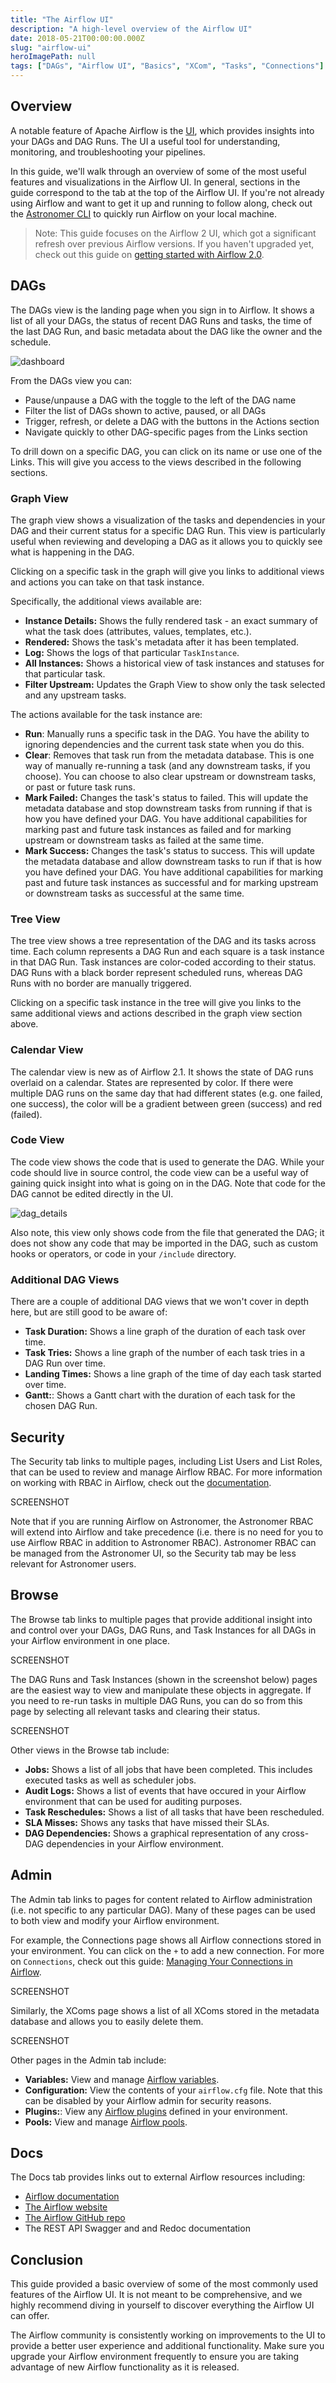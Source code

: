 ```yaml
---
title: "The Airflow UI"
description: "A high-level overview of the Airflow UI"
date: 2018-05-21T00:00:00.000Z
slug: "airflow-ui"
heroImagePath: null
tags: ["DAGs", "Airflow UI", "Basics", "XCom", "Tasks", "Connections"]
---
```


## Overview

A notable feature of Apache Airflow is the [UI](https://airflow.apache.org/docs/apache-airflow/stable/ui.html#), which provides insights into your DAGs and DAG Runs. The UI a useful tool for understanding, monitoring, and troubleshooting your pipelines.

In this guide, we'll walk through an overview of some of the most useful features and visualizations in the Airflow UI. In general, sections in the guide correspond to the tab at the top of the Airflow UI. If you're not already using Airflow and want to get it up and running to follow along, check out the [Astronomer CLI](https://www.astronomer.io/docs/enterprise/v0.25/develop/cli-quickstart) to quickly run Airflow on your local machine. 

> Note: This guide focuses on the Airflow 2 UI, which got a significant refresh over previous Airflow versions. If you haven't upgraded yet, check out this guide on [getting started with Airflow 2.0](https://www.astronomer.io/guides/get-started-airflow-2).

## DAGs

The DAGs view is the landing page when you sign in to Airflow. It shows a list of all your DAGs, the status of recent DAG Runs and tasks, the time of the last DAG Run, and basic metadata about the DAG like the owner and the schedule.

![dashboard](https://assets.astronomer.io/website/img/guides/dags_dashboard.png)

From the DAGs view you can:

 - Pause/unpause a DAG with the toggle to the left of the DAG name
 - Filter the list of DAGs shown to active, paused, or all DAGs
 - Trigger, refresh, or delete a DAG with the buttons in the Actions section
 - Navigate quickly to other DAG-specific pages from the Links section

To drill down on a specific DAG, you can click on its name or use one of the Links. This will give you access to the views described in the following sections.

### Graph View
The graph view shows a visualization of the tasks and dependencies in your DAG and their current status for a specific DAG Run. This view is particularly useful when reviewing and developing a DAG as it allows you to quickly see what is happening in the DAG.

Clicking on a specific task in the graph will give you links to additional views and actions you can take on that task instance.

Specifically, the additional views available are:

- **Instance Details:**  Shows the fully rendered task - an exact summary of what the task does (attributes, values, templates, etc.).
- **Rendered:** Shows the task's metadata after it has been templated.
- **Log:** Shows the logs of that particular `TaskInstance`.
- **All Instances:** Shows a historical view of task instances and statuses for that particular task.
- **Filter Upstream:** Updates the Graph View to show only the task selected and any upstream tasks.

The actions available for the task instance are:
- **Run**: Manually runs a specific task in the DAG. You have the ability to ignoring dependencies and the current task state when you do this.
- **Clear**: Removes that task run from the metadata database. This is one way of manually re-running a task (and any downstream tasks, if you choose). You can choose to also clear upstream or downstream tasks, or past or future task runs.
- **Mark Failed:** Changes the task's status to failed. This will update the metadata database and stop downstream tasks from running if that is how you have defined your DAG. You have additional capabilities for marking past and future task instances as failed and for marking upstream or downstream tasks as failed at the same time.
- **Mark Success:** Changes the task's status to success. This will update the metadata database and allow downstream tasks to run if that is how you have defined your DAG. You have additional capabilities for marking past and future task instances as successful and for marking upstream or downstream tasks as successful at the same time.

### Tree View

The tree view shows a tree representation of the DAG and its tasks across time. Each column represents a DAG Run and each square is a task instance in that DAG Run. Task instances are color-coded according to their status. DAG Runs with a black border represent scheduled runs, whereas DAG Runs with no border are manually triggered.

Clicking on a specific task instance in the tree will give you links to the same additional views and actions described in the graph view section above.

### Calendar View

The calendar view is new as of Airflow 2.1. It shows the state of DAG runs overlaid on a calendar. States are represented by color. If there were multiple DAG runs on the same day that had different states (e.g. one failed, one success), the color will be a gradient between green (success) and red (failed).

### Code View

The code view shows the code that is used to generate the DAG. While your code should live in source control, the code view can be a useful way of gaining quick insight into what is going on in the DAG. Note that code for the DAG cannot be edited directly in the UI.

![dag_details](https://assets.astronomer.io/website/img/guides/code_view.png)

Also note, this view only shows code from the file that generated the DAG; it does not show any code that may be imported in the DAG, such as custom hooks or operators, or code in your `/include` directory.

### Additional DAG Views

There are a couple of additional DAG views that we won't cover in depth here, but are still good to be aware of:

 - **Task Duration:** Shows a line graph of the duration of each task over time.
 - **Task Tries:** Shows a line graph of the number of each task tries in a DAG Run over time.
 - **Landing Times:** Shows a line graph of the time of day each task started over time.
 - **Gantt:**: Shows a Gantt chart with the duration of each task for the chosen DAG Run.

## Security

The Security tab links to multiple pages, including List Users and List Roles, that can be used to review and manage Airflow RBAC. For more information on working with RBAC in Airflow, check out the [documentation](https://airflow.apache.org/docs/apache-airflow/1.10.12/security.html?highlight=ldap).

SCREENSHOT

Note that if you are running Airflow on Astronomer, the Astronomer RBAC will extend into Airflow and take precedence (i.e. there is no need for you to use Airflow RBAC in addition to Astronomer RBAC). Astronomer RBAC can be managed from the Astronomer UI, so the Security tab may be less relevant for Astronomer users.

## Browse

The Browse tab links to multiple pages that provide additional insight into and control over your DAGs, DAG Runs, and Task Instances for all DAGs in your Airflow environment in one place. 

SCREENSHOT

The DAG Runs and Task Instances (shown in the screenshot below) pages are the easiest way to view and manipulate these objects in aggregate. If you need to re-run tasks in multiple DAG Runs, you can do so from this page by selecting all relevant tasks and clearing their status. 

SCREENSHOT

Other views in the Browse tab include: 

 - **Jobs:** Shows a list of all jobs that have been completed. This includes executed tasks as well as scheduler jobs.
 - **Audit Logs:** Shows a list of events that have occured in your Airflow environment that can be used for auditing purposes.
 - **Task Reschedules:** Shows a list of all tasks that have been rescheduled.
 - **SLA Misses:** Shows any tasks that have missed their SLAs.
 - **DAG Dependencies:** Shows a graphical representation of any cross-DAG dependencies in your Airflow environment. 


## Admin

The Admin tab links to pages for content related to Airflow administration (i.e. not specific to any particular DAG). Many of these pages can be used to both view and modify your Airflow environment.

For example, the Connections page shows all Airflow connections stored in your environment. You can click on the `+` to add a new connection. For more on `Connections`, check out this guide: [Managing Your Connections in Airflow](https://www.astronomer.io/guides/connections/).

SCREENSHOT

Similarly, the XComs page shows a list of all XComs stored in the metadata database and allows you to easily delete them.

SCREENSHOT

Other pages in the Admin tab include:

 - **Variables:** View and manage [Airflow variables](https://airflow.apache.org/docs/apache-airflow/stable/howto/variable.html).
 - **Configuration:** View the contents of your `airflow.cfg` file. Note that this can be disabled by your Airflow admin for security reasons.
 - **Plugins:**: View any [Airflow plugins](https://airflow.apache.org/docs/apache-airflow/stable/plugins.html) defined in your environment.
 - **Pools:** View and manage [Airflow pools](https://airflow.apache.org/docs/apache-airflow/stable/concepts/pools.html).


## Docs

The Docs tab provides links out to external Airflow resources including:

 - [Airflow documentation](http://apache-airflow-docs.s3-website.eu-central-1.amazonaws.com/docs/apache-airflow/latest/)
 - [The Airflow website](https://airflow.apache.org/)
 - [The Airflow GitHub repo](https://github.com/apache/airflow)
 - The REST API Swagger and and Redoc documentation


## Conclusion

This guide provided a basic overview of some of the most commonly used features of the Airflow UI. It is not meant to be comprehensive, and we highly recommend diving in yourself to discover everything the Airflow UI can offer. 

The Airflow community is consistently working on improvements to the UI to provide a better user experience and additional functionality. Make sure you upgrade your Airflow environment frequently to ensure you are taking advantage of new Airflow functionality as it is released. 

